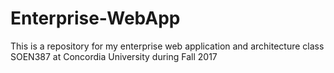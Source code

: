 # Enterprise-WebApp
This is a repository for my enterprise web application and architecture class SOEN387 at Concordia University during Fall 2017
